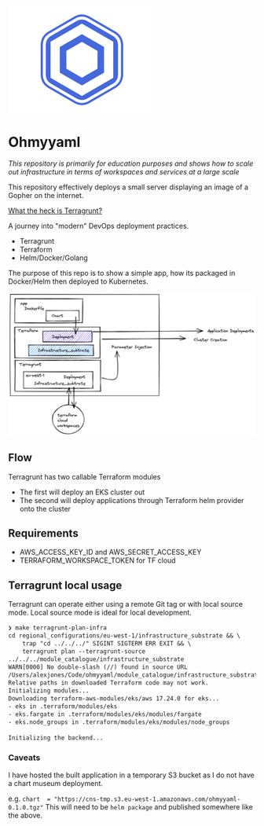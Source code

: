 <img src="images/logo.png" width="300">

# Ohmyyaml

_This repository is primarily for education purposes and shows how to scale out infrastructure in terms of workspaces and services at a large scale_

This repository effectively deploys a small server displaying an image of a Gopher on the internet.

[What the heck is Terragrunt?](https://youtu.be/LuKYu9ASGyo)

A journey into "modern" DevOps deployment practices.
- Terragrunt
- Terraform
- Helm/Docker/Golang

The purpose of this repo is to show a simple app, how its packaged in Docker/Helm then deployed to Kubernetes.

<img src="images/example.png" width="700">

## Flow

Terragrunt has two callable Terraform modules
- The first will deploy an EKS cluster out
- The second will deploy applications through Terraform helm provider onto the cluster 

## Requirements

- AWS_ACCESS_KEY_ID and AWS_SECRET_ACCESS_KEY
- TERRAFORM_WORKSPACE_TOKEN for TF cloud


## Terragrunt local usage

Terragrunt can operate either using a remote Git tag or with local source mode.
Local source mode is ideal for local development.


```
❯ make terragrunt-plan-infra
cd regional_configurations/eu-west-1/infrastructure_substrate && \
	trap "cd ../../../" SIGINT SIGTERM ERR EXIT && \
	terragrunt plan --terragrunt-source ../../../module_catalogue/infrastructure_substrate
WARN[0000] No double-slash (//) found in source URL /Users/alexjones/Code/ohmyyaml/module_catalogue/infrastructure_substrate. Relative paths in downloaded Terraform code may not work.
Initializing modules...
Downloading terraform-aws-modules/eks/aws 17.24.0 for eks...
- eks in .terraform/modules/eks
- eks.fargate in .terraform/modules/eks/modules/fargate
- eks.node_groups in .terraform/modules/eks/modules/node_groups

Initializing the backend...
```

### Caveats

I have hosted the built application in a temporary S3 bucket as I do not have a chart museum deployment.

e.g. `chart  = "https://cns-tmp.s3.eu-west-1.amazonaws.com/ohmyyaml-0.1.0.tgz"`
This will need to be `helm package` and published somewhere like the above.